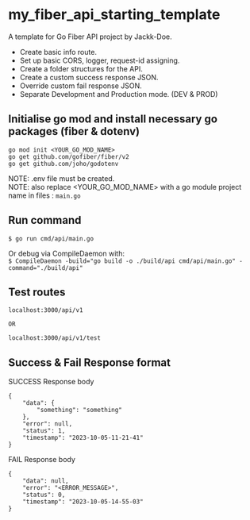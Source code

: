 # my_fiber_api_starting_template
A template for Go Fiber API project by Jackk-Doe.<br>

- Create basic info route.<br>
- Set up basic CORS, logger, request-id assigning.<br> 
- Create a folder structures for the API.<br>
- Create a custom success response JSON.<br>
- Override custom fail response JSON.<br>
- Separate Development and Production mode. (DEV & PROD)<br>


## Initialise go mod and install necessary go packages (fiber & dotenv) 
```
go mod init <YOUR_GO_MOD_NAME>
go get github.com/gofiber/fiber/v2
go get github.com/joho/godotenv
```
NOTE: .env file must be created.<br>
NOTE: also replace <YOUR_GO_MOD_NAME> with a go module project name in files : `main.go`<br>


## Run command
`$ go run cmd/api/main.go`

Or debug via CompileDaemon with: <br>
`$ CompileDaemon -build="go build -o ./build/api cmd/api/main.go" -command="./build/api"`


## Test routes 
```
localhost:3000/api/v1

OR

localhost:3000/api/v1/test
```


## Success & Fail Response format
SUCCESS Response body
```
{
    "data": {
        "something": "something"
    },
    "error": null,
    "status": 1,
    "timestamp": "2023-10-05-11-21-41"
}
```

FAIL Response body
```
{
    "data": null,
    "error": "<ERROR_MESSAGE>",
    "status": 0,
    "timestamp": "2023-10-05-14-55-03"
}
```


